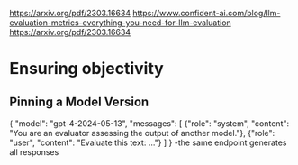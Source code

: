 https://arxiv.org/pdf/2303.16634 https://www.confident-ai.com/blog/llm-evaluation-metrics-everything-you-need-for-llm-evaluation
https://arxiv.org/pdf/2303.16634

# Ensuring objectivity

## Pinning a Model Version

{
  "model": "gpt-4-2024-05-13",
  "messages": [
    {"role": "system", "content": "You are an evaluator assessing the output of another model."},
    {"role": "user", "content": "Evaluate this text: ..."}
  ]
}
-the same endpoint generates all responses
